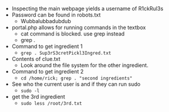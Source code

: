 - Inspecting the main webpage yields a username of R1ckRul3s
- Password can be found in robots.txt
  - Wubbalubbadubdub
- portal.php allows for running commands in the textbox
  - cat command is blocked. use grep instead
  - grep . <filename>
- Command to get ingredient 1
  - `grep . Sup3rS3cretPickl3Ingred.txt`
- Contents of clue.txt
  - Look around the file system for the other ingredient.
- Command to get ingredient 2
  - `cd /home/rick; grep . "second ingredients"`
- See who the current user is and if they can run sudo
  - `sudo -l`
- get the 3rd ingredient
  - `sudo less /root/3rd.txt`
